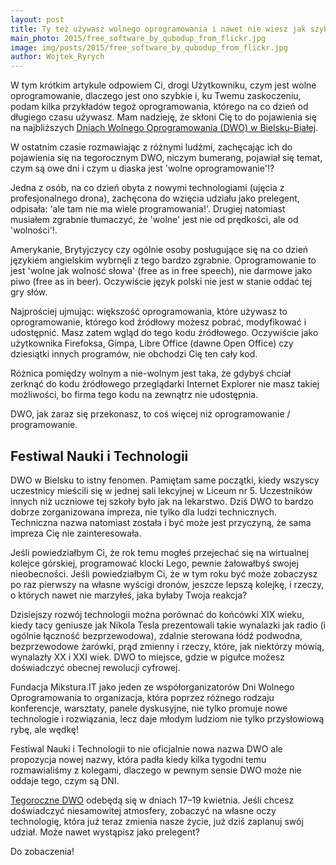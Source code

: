 ```yaml
---
layout: post
title: Ty też używasz wolnego oprogramowania i nawet nie wiesz jak szybkie ono jest!
main_photo: 2015/free_software_by_qubodup_from_flickr.jpg
image: img/posts/2015/free_software_by_qubodup_from_flickr.jpg
author: Wojtek_Ryrych
---
```


W tym krótkim artykule odpowiem Ci, drogi Użytkowniku, czym jest wolne
oprogramowanie, dlaczego jest ono szybkie i, ku Twemu zaskoczeniu, podam kilka
przykładów tegoż oprogramowania, którego na co dzień od długiego czasu używasz.
Mam nadzieję, że skłoni Cię to do pojawienia się na najbliższych [Dniach Wolnego
Oprogramowania (DWO) w Bielsku-Białej](http://dwo.mikstura.it).

W ostatnim czasie rozmawiając z różnymi ludźmi, zachęcając ich do pojawienia się na
tegorocznym DWO, niczym bumerang, pojawiał się temat, czym są owe dni i czym
u diaska jest 'wolne oprogramowanie'!?

Jedna z osób, na co dzień obyta z nowymi technologiami (ujęcia z profesjonalnego
drona), zachęcona do wzięcia udziału jako prelegent, odpisała: 'ale tam nie ma wiele
programowania!'. Drugiej natomiast musiałem zgrabnie tłumaczyć, że 'wolne' jest
nie od prędkości, ale od 'wolności'!.

Amerykanie, Brytyjczycy czy ogólnie osoby posługujące się na co dzień językiem
angielskim wybrnęli z tego bardzo zgrabnie. Oprogramowanie to jest 'wolne jak
wolność słowa' (free as in free speech), nie darmowe jako piwo (free as in
beer). Oczywiście język polski nie jest w stanie oddać tej gry słów.

Najprościej ujmując: większość oprogramowania, które używasz to oprogramowanie,
którego kod źródłowy możesz pobrać, modyfikować i udostępnić. Masz zatem wgląd
do tego kodu źródłowego.
Oczywiście jako użytkownika Firefoksa, Gimpa, Libre
Office (dawne Open Office) czy dziesiątki innych programów, nie obchodzi Cię ten cały kod.

Różnica pomiędzy wolnym a nie-wolnym jest taka, że gdybyś chciał
zerknąć do kodu źródłowego przeglądarki Internet Explorer nie
masz takiej możliwości, bo firma tego kodu na zewnątrz nie udostępnia.

DWO, jak zaraz się przekonasz, to coś więcej niż oprogramowanie / programowanie.

## Festiwal Nauki i Technologii

DWO w Bielsku to istny fenomen. Pamiętam same początki, kiedy wszyscy uczestnicy
mieścili się w jednej sali lekcyjnej w Liceum nr 5. Uczestników innych niż
uczniowe tej szkoły było jak na lekarstwo.
Dziś DWO to bardzo dobrze zorganizowana impreza, nie tylko dla ludzi
technicznych. Techniczna nazwa natomiast została i być może jest przyczyną, że
sama impreza Cię nie zainteresowała.

Jeśli powiedziałbym Ci, że rok temu mogłeś przejechać się na wirtualnej kolejce
górskiej, programować klocki Lego, pewnie żałowałbyś swojej nieobecności.
Jeśli powiedziałbym Ci, że w tym roku być może zobaczysz po raz pierwszy na
własne wyścigi dronów, jeszcze lepszą kolejkę, i rzeczy, o których nawet nie
marzyłeś, jaka byłaby Twoja reakcja?

Dzisiejszy rozwój technologii można porównać do końcówki XIX wieku, kiedy tacy
geniusze jak Nikola Tesla prezentowali takie wynalazki jak radio (i ogólnie
łączność bezprzewodowa), zdalnie sterowana łódź podwodna, bezprzewodowe żarówki,
prąd zmienny i rzeczy, które, jak niektórzy mówią, wynalazły XX i XXI wiek.
DWO to miejsce, gdzie w pigułce możesz doświadczyć obecnej rewolucji cyfrowej.

Fundacja Mikstura.IT jako jeden ze współorganizatorów Dni Wolnego Oprogramowania to organizacja,
która poprzez różnego rodzaju konferencje, warsztaty, panele dyskusyjne, nie
tylko promuje nowe technologie i rozwiązania, lecz daje młodym ludziom nie tylko
przysłowiową rybę, ale wędkę!

Festiwal Nauki i Technologii to nie oficjalnie nowa nazwa DWO ale propozycja
nowej nazwy, która padła kiedy kilka tygodni temu rozmawialiśmy z kolegami,
dlaczego w pewnym sensie DWO może nie oddaje tego, czym są DNI.

[Tegoroczne DWO](http://dwo.mikstura.it) odebędą się w dniach 17–19 kwietnia. Jeśli chcesz doświadczyć
niesamowitej atmosfery, zobaczyć na własne oczy technologię, która już teraz
zmienia nasze życie, już dziś zaplanuj swój udział. Może nawet wystąpisz jako
prelegent?

Do zobaczenia!
